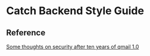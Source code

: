 # Catch Backend Style Guide

## Reference

[Some thoughts on security after ten years of qmail 1.0](http://cr.yp.to/qmail/qmailsec-20071101.pdf)
